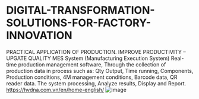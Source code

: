 # DIGITAL-TRANSFORMATION-SOLUTIONS-FOR-FACTORY-INNOVATION
PRACTICAL APPLICATION OF PRODUCTION.  IMPROVE PRODUCTIVITY – UPGATE QUALITY
MES System (Manufacturing Execution System)
Real-time production management software, Through the collection of production data in process such as: Qty Output, Time running, Components, Production conditions, 4M management conditions, Barcode data, QR reader data. The system processing, Analyze results, Display and Report.
https://hvdna.com.vn/en/home-english/
![image](https://github.com/HVDNA/DIGITAL-TRANSFORMATION-SOLUTIONS-FOR-FACTORY-INNOVATION/assets/152713777/3cff4c79-5209-40c7-a806-4d08b8da90ef)
